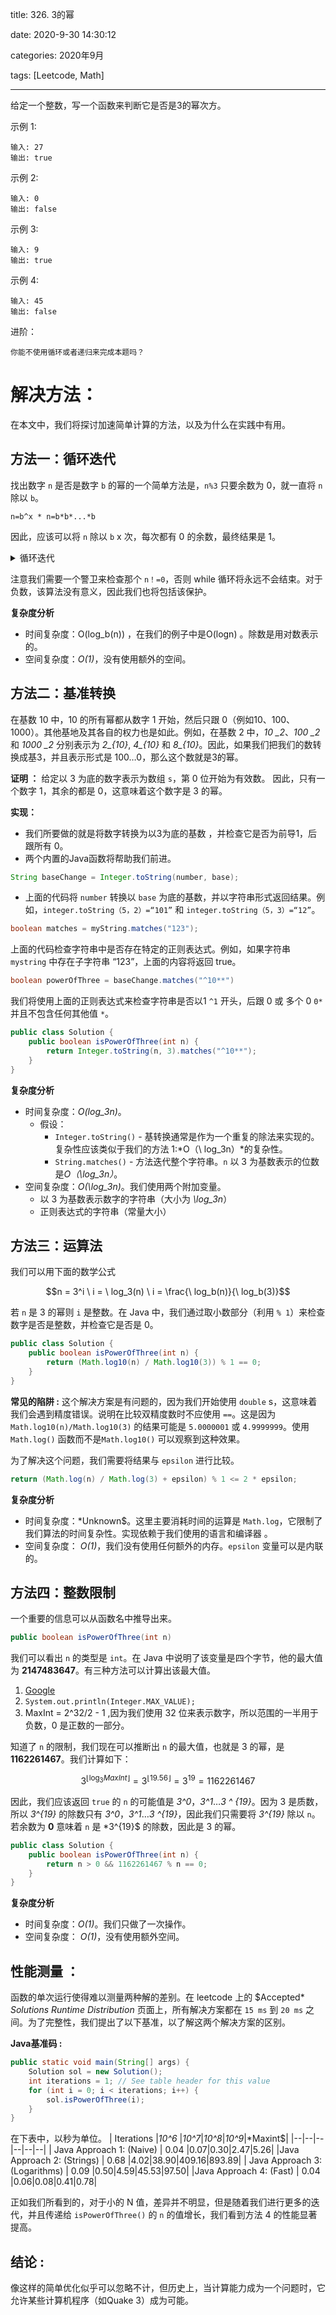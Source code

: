 title: 326. 3的幂

date: 2020-9-30 14:30:12

categories: 2020年9月

tags: [Leetcode, Math]

---


给定一个整数，写一个函数来判断它是否是3的幂次方。

<!-- more -->


示例 1:
    
    输入: 27
    输出: true
示例 2:
    
    输入: 0
    输出: false
示例 3:
    
    输入: 9
    输出: true
示例 4:
    
    输入: 45
    输出: false
进阶：

    你能不使用循环或者递归来完成本题吗？

# 解决方法：
在本文中，我们将探讨加速简单计算的方法，以及为什么在实践中有用。 

##  方法一：循环迭代 
找出数字 `n` 是否是数字 `b` 的幂的一个简单方法是，`n%3`  只要余数为 0，就一直将 `n` 除以 `b`。

    n=b^x * n=b*b*...*b

因此，应该可以将 `n` 除以 `b`  x 次，每次都有 0 的余数，最终结果是 1。 
<details>
    <summary>循环迭代</summary>
    
```Java []
public class Solution {
    public boolean isPowerOfThree(int n) {
        if (n < 1) {
            return false;
        }

        while (n % 3 == 0) {
            n /= 3;
        }

        return n == 1;
    }
}

```
</details>

注意我们需要一个警卫来检查那个 `n！=0`，否则 while 循环将永远不会结束。对于负数，该算法没有意义，因此我们也将包括该保护。 

**复杂度分析**

* 时间复杂度：O(log_b(n)) ，在我们的例子中是O(logn) 。除数是用对数表示的。 
* 空间复杂度：*O(1)*，没有使用额外的空间。


##  方法二：基准转换 
在基数 10 中，10 的所有幂都从数字 1 开始，然后只跟 0（例如10、100、1000）。其他基地及其各自的权力也是如此。例如，在基数 2 中，*10 _2*、*100 _2* 和 *1000 _2* 分别表示为  *2_{10}*, *4_{10}* 和 *8_{10}*。因此，如果我们把我们的数转换成基3，并且表示形式是 100…0，那么这个数就是3的幂。

**证明 ：**
给定以 3 为底的数字表示为数组 `s`，第 0 位开始为有效数。
因此，只有一个数字 1，其余的都是 0，这意味着这个数字是 3 的幂。 

**实现：**
- 我们所要做的就是将数字转换为以3为底的基数 ，并检查它是否为前导1，后跟所有 0。 
- 两个内置的Java函数将帮助我们前进。 

```Java []
String baseChange = Integer.toString(number, base);
```
- 上面的代码将 `number` 转换以 `base` 为底的基数，并以字符串形式返回结果。例如，`integer.toString（5，2）=“101”` 和 `integer.toString（5，3）=“12”`。 

```Java []
boolean matches = myString.matches("123");
```
上面的代码检查字符串中是否存在特定的正则表达式。例如，如果字符串 `mystring` 中存在子字符串 “123”，上面的内容将返回 true。 

```Java []
boolean powerOfThree = baseChange.matches("^10**")
```
我们将使用上面的正则表达式来检查字符串是否以1 `^1` 开头，后跟 0 或 多个 0 `0*` 并且不包含任何其他值 `*`。

```Java []
public class Solution {
    public boolean isPowerOfThree(int n) {
        return Integer.toString(n, 3).matches("^10**");
    }
}
```

**复杂度分析**

* 时间复杂度：*O(log_3n)*。
	- 假设：
		- `Integer.toString()` - 基转换通常是作为一个重复的除法来实现的。复杂性应该类似于我们的方法 1:*O（\ log_3n）*的复杂性。
		- `String.matches()` - 方法迭代整个字符串。`n` 以 3 为基数表示的位数是*O（\log_3n）*。 
* 空间复杂度：*O(\log_3n)*。我们使用两个附加变量。
	- 以 3 为基数表示数字的字符串（大小为 *\log_3n*）
	- 正则表达式的字符串（常量大小） 

##  方法三：运算法
我们可以用下面的数学公式

```math
n = 3^i 

\ i = \ log_3(n) 

\ i = \frac{\ log_b(n)}{\ log_b(3)}
```



若 `n` 是 3 的幂则 `i` 是整数。在 Java 中，我们通过取小数部分（利用 `% 1`）来检查数字是否是整数，并检查它是否是 0。 

```Java []
public class Solution {
    public boolean isPowerOfThree(int n) {
        return (Math.log10(n) / Math.log10(3)) % 1 == 0;
    }
}
```

**常见的陷阱 :**
这个解决方案是有问题的，因为我们开始使用 `double` s，这意味着我们会遇到精度错误。说明在比较双精度数时不应使用 `==`。这是因为 `Math.log10(n)/Math.log10(3)` 的结果可能是 `5.0000001` 或 `4.9999999`。使用 `Math.log()` 函数而不是`Math.log10()` 可以观察到这种效果。 

为了解决这个问题，我们需要将结果与 `epsilon` 进行比较。

```Java []
return (Math.log(n) / Math.log(3) + epsilon) % 1 <= 2 * epsilon;
```

**复杂度分析**

* 时间复杂度：*Unknown$。这里主要消耗时间的运算是 `Math.log`，它限制了我们算法的时间复杂性。实现依赖于我们使用的语言和编译器 。
* 空间复杂度： *O(1)*，我们没有使用任何额外的内存。`epsilon` 变量可以是内联的。 


##  方法四：整数限制 
一个重要的信息可以从函数名中推导出来。

```Java []
public boolean isPowerOfThree(int n)
```
我们可以看出 `n` 的类型是  `int`。在 Java 中说明了该变量是四个字节，他的最大值为 **2147483647**。有三种方法可以计算出该最大值。
1. [Google](http://stackoverflow.com/questions/15004944/max-value-of-integer)
2. ```System.out.println(Integer.MAX_VALUE);```
3. MaxInt = 2^32/2 - 1 ,因为我们使用 32 位来表示数字，所以范围的一半用于负数，0 是正数的一部分。

知道了 `n` 的限制，我们现在可以推断出 `n` 的最大值，也就是 3 的幂，是 **1162261467**。我们计算如下： 

```math
3^{\lfloor{}\log_3{MaxInt}\rfloor{}} = 3^{\lfloor{}19.56\rfloor{}} = 3^{19} = 1162261467
```


因此，我们应该返回 `true` 的 `n` 的可能值是 *3^0*，*3^1*…*3 ^ {19}*。因为 3 是质数，所以 *3^{19}* 的除数只有 *3^0*，*3^1*…*3 ^{19}*，因此我们只需要将 *3^{19}* 除以 `n`。若余数为 **0** 意味着 `n` 是 *3^{19}$ 的除数，因此是 3 的幂。 

```Java []
public class Solution {
    public boolean isPowerOfThree(int n) {
        return n > 0 && 1162261467 % n == 0;
    }
}
```

**复杂度分析**

* 时间复杂度：*O(1)*。我们只做了一次操作。 
* 空间复杂度： *O(1)*，没有使用额外空间。


##  性能测量 ：
函数的单次运行使得难以测量两种解的差别。在 leetcode 上的 $Accepted* *Solutions*  *Runtime* *Distribution* 页面上，所有解决方案都在 `15 ms` 到 `20 ms` 之间。为了完整性，我们提出了以下基准，以了解这两个解决方案的区别。 

**Java基准码 :**

```Java []
public static void main(String[] args) {
    Solution sol = new Solution();
    int iterations = 1; // See table header for this value
    for (int i = 0; i < iterations; i++) {
        sol.isPowerOfThree(i);
    }
}
```

在下表中，以秒为单位。 
| Iterations |*10^6* |*10^7*|*10^8*|*10^9*|*Maxint$|
|--|--|--|--|--|--|
| Java Approach 1: (Naive) | 0.04 |0.07|0.30|2.47|5.26|
|Java Approach 2: (Strings) | 0.68 |4.02|38.90|409.16|893.89|
| Java Approach 3: (Logarithms) | 0.09 |0.50|4.59|45.53|97.50|
|Java Approach 4: (Fast) | 0.04 |0.06|0.08|0.41|0.78|

正如我们所看到的，对于小的 N 值，差异并不明显，但是随着我们进行更多的迭代，并且传递给 `isPowerOfThree()` 的 `n` 的值增长，我们看到方法 4 的性能显著提高。

##  结论 :
像这样的简单优化似乎可以忽略不计，但历史上，当计算能力成为一个问题时，它允许某些计算机程序（如Quake 3）成为可能。